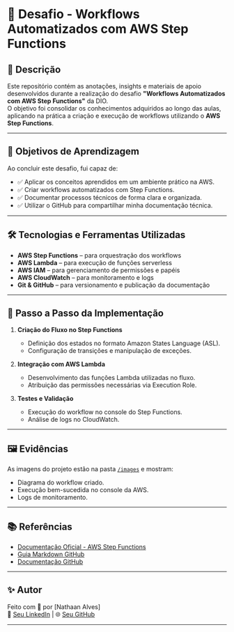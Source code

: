 # 🚀 Desafio - Workflows Automatizados com AWS Step Functions  

## 📌 Descrição  
Este repositório contém as anotações, insights e materiais de apoio desenvolvidos durante a realização do desafio **"Workflows Automatizados com AWS Step Functions"** da DIO.  
O objetivo foi consolidar os conhecimentos adquiridos ao longo das aulas, aplicando na prática a criação e execução de workflows utilizando o **AWS Step Functions**.  

---

## 🎯 Objetivos de Aprendizagem  
Ao concluir este desafio, fui capaz de:  
- ✅ Aplicar os conceitos aprendidos em um ambiente prático na AWS.  
- ✅ Criar workflows automatizados com Step Functions.  
- ✅ Documentar processos técnicos de forma clara e organizada.  
- ✅ Utilizar o GitHub para compartilhar minha documentação técnica.  

---

## 🛠️ Tecnologias e Ferramentas Utilizadas  
- **AWS Step Functions** – para orquestração dos workflows  
- **AWS Lambda** – para execução de funções serverless  
- **AWS IAM** – para gerenciamento de permissões e papéis  
- **AWS CloudWatch** – para monitoramento e logs  
- **Git & GitHub** – para versionamento e publicação da documentação  

---

## 📖 Passo a Passo da Implementação  

1. **Criação do Fluxo no Step Functions**  
   - Definição dos estados no formato Amazon States Language (ASL).  
   - Configuração de transições e manipulação de exceções.  

2. **Integração com AWS Lambda**  
   - Desenvolvimento das funções Lambda utilizadas no fluxo.  
   - Atribuição das permissões necessárias via Execution Role.  

3. **Testes e Validação**  
   - Execução do workflow no console do Step Functions.  
   - Análise de logs no CloudWatch.  

---

## 🖼️ Evidências  
As imagens do projeto estão na pasta [`/images`](./images) e mostram:  
- Diagrama do workflow criado.  
- Execução bem-sucedida no console da AWS.  
- Logs de monitoramento.  

---

## 📚 Referências  
- [Documentação Oficial - AWS Step Functions](https://docs.aws.amazon.com/step-functions/)  
- [Guia Markdown GitHub](https://guides.github.com/features/mastering-markdown/)  
- [Documentação GitHub](https://docs.github.com/)  

---

## ✨ Autor  
Feito com 💜 por [Nathaan Alves]  
📲 [Seu LinkedIn]([https://www.linkedin.com/in/nathanaalves/]) | 🌐 [Seu GitHub](https://github.com/nathanaallves)  

---
